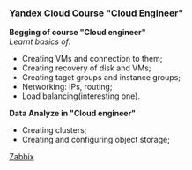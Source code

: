 <h3>Yandex Cloud Course "Cloud Engineer"</h3>
<b>Begging of course "Cloud engineer"</b> </br>
	<i>Learnt basics of:</i>
	<ul>
		<li>Creating VMs and connection to them;</li>
		<li>Creating recovery of disk and VMs;</li>
		<li>Creating taget groups and instance groups;</li>
		<li>Networking: IPs, routing;</li>
		<li>Load balancing(interesting one).</li>
	</ul>
<b>Data Analyze in "Cloud engineer"</b>
	<ul>
		<li>Creating clusters;</li>
		<li>Creating and configuring object storage;</li>
	</ul>

[Zabbix](REPORT.md)